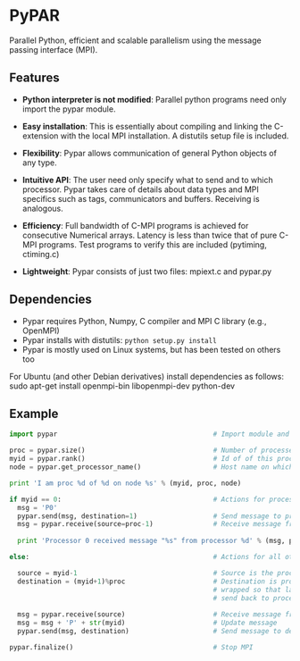 # PyPAR 

Parallel Python, efficient and scalable parallelism using the message passing interface (MPI).


## Features

- **Python interpreter is not modified**: Parallel python programs need only
  import the pypar module.

- **Easy installation**: This is essentially about compiling and linking
  the C-extension with the local MPI installation. A distutils setup file
  is included.

- **Flexibility**: Pypar allows communication of general Python objects
  of any type.

- **Intuitive API**: The user need only specify what to send and to which
  processor.  Pypar takes care of details about data types and MPI specifics
  such as tags, communicators and buffers.  Receiving is analogous.

- **Efficiency**: Full bandwidth of C-MPI programs is achieved for consecutive
  Numerical arrays. Latency is less than twice that of pure C-MPI programs.
  Test programs to verify this are included (pytiming, ctiming.c)

- **Lightweight**: Pypar consists of just two files: mpiext.c and pypar.py

## Dependencies

- Pypar requires Python, Numpy, C compiler and MPI C library (e.g., OpenMPI)
- Pypar installs with distutils: `python setup.py install`
- Pypar is mostly used on Linux systems, but has been tested on others too

For Ubuntu (and other Debian derivatives) install dependencies as follows:
sudo apt-get install openmpi-bin libopenmpi-dev python-dev


## Example

```python
import pypar                                       # Import module and initialise MPI 

proc = pypar.size()                                # Number of processes as specified by mpirun
myid = pypar.rank()                                # Id of of this process (myid in [0, proc-1]) 
node = pypar.get_processor_name()                  # Host name on which current process is running

print 'I am proc %d of %d on node %s' % (myid, proc, node)

if myid == 0:                                      # Actions for process 0:
  msg = 'P0'  
  pypar.send(msg, destination=1)                   # Send message to proces 1 (right hand neighbour)
  msg = pypar.receive(source=proc-1)               # Receive message from last process
      
  print 'Processor 0 received message "%s" from processor %d' % (msg, proc-1)

else:                                              # Actions for all other processes:

  source = myid-1                                  # Source is the process to the left
  destination = (myid+1)%proc                      # Destination is process to the right
                                                   # wrapped so that last processor will 
                                                   # send back to proces 0  
  
  msg = pypar.receive(source)                      # Receive message from source 
  msg = msg + 'P' + str(myid)                      # Update message     
  pypar.send(msg, destination)                     # Send message to destination   

pypar.finalize()                                   # Stop MPI 
```
